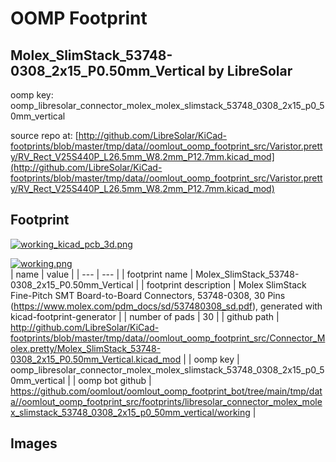 # OOMP Footprint  
## Molex_SlimStack_53748-0308_2x15_P0.50mm_Vertical  by LibreSolar  
  
oomp key: oomp_libresolar_connector_molex_molex_slimstack_53748_0308_2x15_p0_50mm_vertical  
  
source repo at: [http://github.com/LibreSolar/KiCad-footprints/blob/master/tmp/data//oomlout_oomp_footprint_src/Varistor.pretty/RV_Rect_V25S440P_L26.5mm_W8.2mm_P12.7mm.kicad_mod](http://github.com/LibreSolar/KiCad-footprints/blob/master/tmp/data//oomlout_oomp_footprint_src/Varistor.pretty/RV_Rect_V25S440P_L26.5mm_W8.2mm_P12.7mm.kicad_mod)  
## Footprint  
  
[![working_kicad_pcb_3d.png](working_kicad_pcb_3d_600.png)](working_kicad_pcb_3d.png)  
  
[![working.png](working_600.png)](working.png)  
| name | value | 
| --- | --- | 
| footprint name | Molex_SlimStack_53748-0308_2x15_P0.50mm_Vertical | 
| footprint description | Molex SlimStack Fine-Pitch SMT Board-to-Board Connectors, 53748-0308, 30 Pins (https://www.molex.com/pdm_docs/sd/537480308_sd.pdf), generated with kicad-footprint-generator | 
| number of pads | 30 | 
| github path | http://github.com/LibreSolar/KiCad-footprints/blob/master/tmp/data//oomlout_oomp_footprint_src/Connector_Molex.pretty/Molex_SlimStack_53748-0308_2x15_P0.50mm_Vertical.kicad_mod | 
| oomp key | oomp_libresolar_connector_molex_molex_slimstack_53748_0308_2x15_p0_50mm_vertical | 
| oomp bot github | https://github.com/oomlout/oomlout_oomp_footprint_bot/tree/main/tmp/data//oomlout_oomp_footprint_src/footprints/libresolar_connector_molex_molex_slimstack_53748_0308_2x15_p0_50mm_vertical/working | 
## Images  
